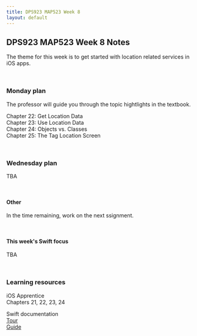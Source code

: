 ```yaml
---
title: DPS923 MAP523 Week 8
layout: default
---
```


## DPS923 MAP523 Week 8 Notes

The theme for this week is to get started with location related services in iOS apps. 

<br>

### Monday plan

The professor will guide you through the topic hightlights in the textbook. 

Chapter 22: Get Location Data  
Chapter 23: Use Location Data  
Chapter 24: Objects vs. Classes  
Chapter 25: The Tag Location Screen  

<br>

### Wednesday plan

TBA

<br>

#### Other

In the time remaining, work on the next ssignment.

<br>

#### This week's Swift focus

TBA

<br>

### Learning resources

iOS Apprentice  
Chapters 21, 22, 23, 24

Swift documentation  
[Tour](https://docs.swift.org/swift-book/GuidedTour/GuidedTour.html)  
[Guide](https://docs.swift.org/swift-book/LanguageGuide/TheBasics.html)

<br>
